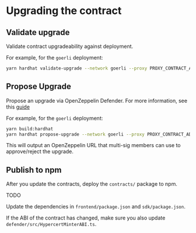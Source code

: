 # Upgrading the contract

## Validate upgrade

Validate contract upgradeability against deployment.

For example, for the `goerli` deployment:

```sh
yarn hardhat validate-upgrade --network goerli --proxy PROXY_CONTRACT_ADDRESS
```

## Propose Upgrade

Propose an upgrade via OpenZeppelin Defender. For more information, see this
[guide](https://docs.openzeppelin.com/defender/guide-upgrades)

For example, for the `goerli` deployment:

```sh
yarn build:hardhat
yarn hardhat propose-upgrade --network goerli --proxy PROXY_CONTRACT_ADDRESS --multisig OWNER_MULTISIG_ADDRESS
```

This will output an OpenZeppelin URL that multi-sig members can use to approve/reject the upgrade.

## Publish to npm

After you update the contracts, deploy the `contracts/` package to npm.

TODO

Update the dependencies in `frontend/package.json` and `sdk/package.json`.

If the ABI of the contract has changed, make sure you also update `defender/src/HypercertMinterABI.ts`.
